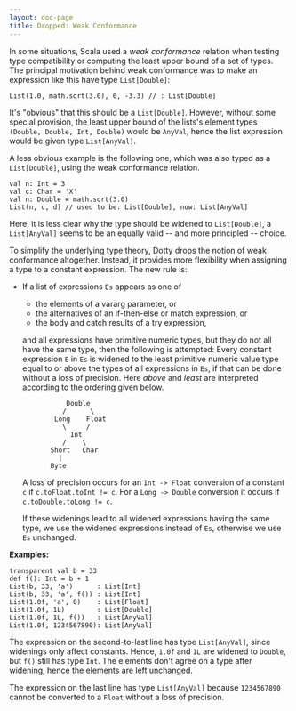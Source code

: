 ```yaml
---
layout: doc-page
title: Dropped: Weak Conformance
---
```


In some situations, Scala used a _weak conformance_ relation when
testing type compatibility or computing the least upper bound of a set
of types.  The principal motivation behind weak conformance was to
make an expression like this have type `List[Double]`:

    List(1.0, math.sqrt(3.0), 0, -3.3) // : List[Double]

It's "obvious" that this should be a `List[Double]`. However, without
some special provision, the least upper bound of the lists's element
types `(Double, Double, Int, Double)` would be `AnyVal`, hence the list
expression would be given type `List[AnyVal]`.

A less obvious example is the following one, which was also typed as a
`List[Double]`, using the weak conformance relation.

    val n: Int = 3
    val c: Char = 'X'
    val n: Double = math.sqrt(3.0)
    List(n, c, d) // used to be: List[Double], now: List[AnyVal]

Here, it is less clear why the type should be widened to
`List[Double]`, a `List[AnyVal]` seems to be an equally valid -- and
more principled -- choice.

To simplify the underlying type theory, Dotty drops the notion of weak
conformance altogether. Instead, it provides more flexibility when
assigning a type to a constant expression. The new rule is:

 - If a list of expressions `Es` appears as one of

     - the elements of a vararg parameter, or
     - the alternatives of an if-then-else or match expression, or
     - the body and catch results of a try expression,


   and all expressions have primitive numeric types, but they do not
   all have the same type, then the following is attempted: Every
   constant expression `E` in `Es` is widened to the least primitive
   numeric value type equal to or above the types of all expressions in `Es`,
   if that can be done without a loss of precision. Here
   _above_ and _least_ are interpreted according to the ordering given
   below.


                  Double
                 /      \
               Long    Float
                 \     /
                   Int
                 /    \
              Short   Char
                |
              Byte

    A loss of precision occurs for an `Int -> Float` conversion of a constant
    `c` if `c.toFloat.toInt != c`. For a `Long -> Double` conversion it occurs
    if `c.toDouble.toLong != c`.

    If these widenings lead to all widened expressions having the same type,
    we use the widened expressions instead of `Es`, otherwise we use `Es` unchanged.

__Examples:__

    transparent val b = 33
    def f(): Int = b + 1
    List(b, 33, 'a')      : List[Int]
    List(b, 33, 'a', f()) : List[Int]
    List(1.0f, 'a', 0)    : List[Float]
    List(1.0f, 1L)        : List[Double]
    List(1.0f, 1L, f())   : List[AnyVal]
    List(1.0f, 1234567890): List[AnyVal]

The expression on the second-to-last line has type `List[AnyVal]`,
since widenings only affect constants. Hence, `1.0f` and `1L` are
widened to `Double`, but `f()` still has type `Int`. The elements
don't agree on a type after widening, hence the elements are left
unchanged.

The expression on the last line has type `List[AnyVal]` because
`1234567890` cannot be converted to a `Float` without a loss of
precision.


